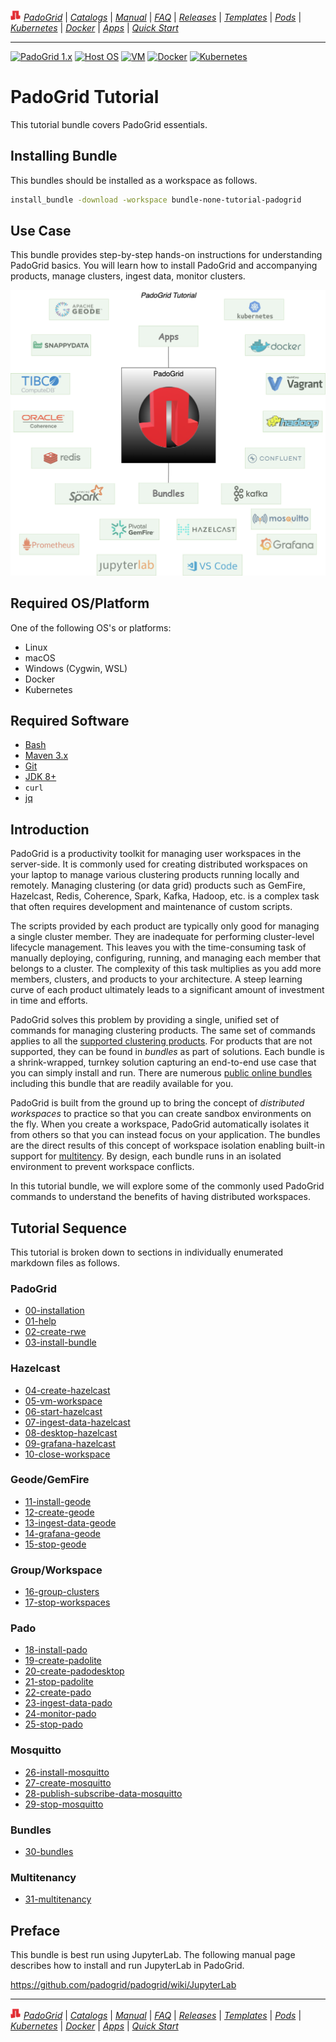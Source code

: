 ![PadoGrid](https://github.com/padogrid/padogrid/raw/develop/images/padogrid-3d-16x16.png) [*PadoGrid*](https://github.com/padogrid) | [*Catalogs*](https://github.com/padogrid/catalog-bundles/blob/master/all-catalog.md) | [*Manual*](https://github.com/padogrid/padogrid/wiki) | [*FAQ*](https://github.com/padogrid/padogrid/wiki/faq) | [*Releases*](https://github.com/padogrid/padogrid/releases) | [*Templates*](https://github.com/padogrid/padogrid/wiki/Using-Bundle-Templates) | [*Pods*](https://github.com/padogrid/padogrid/wiki/Understanding-Padogrid-Pods) | [*Kubernetes*](https://github.com/padogrid/padogrid/wiki/Kubernetes) | [*Docker*](https://github.com/padogrid/padogrid/wiki/Docker) | [*Apps*](https://github.com/padogrid/padogrid/wiki/Apps) | [*Quick Start*](https://github.com/padogrid/padogrid/wiki/Quick-Start)

---

<!-- Platforms -->
[![PadoGrid 1.x](https://github.com/padogrid/padogrid/wiki/images/padogrid-padogrid-1.x.drawio.svg)](https://github.com/padogrid/padogrid/wiki/Platform-PadoGrid-1.x) [![Host OS](https://github.com/padogrid/padogrid/wiki/images/padogrid-host-os.drawio.svg)](https://github.com/padogrid/padogrid/wiki/Platform-Host-OS) [![VM](https://github.com/padogrid/padogrid/wiki/images/padogrid-vm.drawio.svg)](https://github.com/padogrid/padogrid/wiki/Platform-VM) [![Docker](https://github.com/padogrid/padogrid/wiki/images/padogrid-docker.drawio.svg)](https://github.com/padogrid/padogrid/wiki/Platform-Docker) [![Kubernetes](https://github.com/padogrid/padogrid/wiki/images/padogrid-kubernetes.drawio.svg)](https://github.com/padogrid/padogrid/wiki/Platform-Kubernetes)

# PadoGrid Tutorial

This tutorial bundle covers PadoGrid essentials.

## Installing Bundle

This bundles should be installed as a workspace as follows.

```bash
install_bundle -download -workspace bundle-none-tutorial-padogrid
```

## Use Case

This bundle provides step-by-step hands-on instructions for understanding PadoGrid basics. You will learn how to install PadoGrid and accompanying products, manage clusters, ingest data, monitor clusters.

![PadoGrid Tutorial](images/padogrid-tutorial.drawio.png)

## Required OS/Platform

One of the following OS's or platforms:

- Linux
- macOS
- Windows (Cygwin, WSL)
- Docker
- Kubernetes

## Required Software

- [Bash](https://www.gnu.org/software/bash/)
- [Maven 3.x](https://maven.apache.org/download.cgi)
- [Git](https://maven.apache.org/download.cgi)
- [JDK 8+](https://www.oracle.com/java/technologies/downloads/)
- `curl`
- [jq](https://stedolan.github.io/jq/)

## Introduction

PadoGrid is a productivity toolkit for managing user workspaces in the server-side. It is commonly used for creating distributed workspaces on your laptop to manage various clustering products running locally and remotely. Managing clustering (or data grid) products such as GemFire, Hazelcast, Redis, Coherence, Spark, Kafka, Hadoop, etc. is a complex task that often requires development and maintenance of custom scripts. 

The scripts provided by each product are typically only good for managing a single cluster member. They are inadequate for performing cluster-level lifecycle management. This leaves you with the time-consuming task of manually deploying, configuring, running, and managing each member that belongs to a cluster. The complexity of this task multiplies as you add more members, clusters, and products to your architecture. A steep learning curve of each product ultimately leads to a significant amount of investment in time and efforts.

PadoGrid solves this problem by providing a single, unified set of commands for managing clustering products. The same set of commands applies to all the [supported clustering products](https://github.com/padogrid/padogrid/wiki/Supported-Data-Grid-Products-and-Downloads). For products that are not supported, they can be found in *bundles* as part of solutions. Each bundle is a shrink-wrapped, turnkey solution capturing an end-to-end use case that you can simply install and run. There are numerous [public online bundles](https://github.com/padogrid/catalog-bundles/blob/master/all-catalog.md) including this bundle that are readily available for you.

PadoGrid is built from the ground up to bring the concept of *distributed workspaces* to practice so that you can create sandbox environments on the fly. When you create a workspace, PadoGrid automatically isolates it from others so that you can instead focus on your application. The bundles are the direct results of this concept of workspace isolation enabling built-in support for [multitency](https://github.com/padogrid/padogrid/wiki/Multitenancy). By design, each bundle runs in an isolated environment to prevent workspace conflicts.

In this tutorial bundle, we will explore some of the commonly used PadoGrid commands to understand the benefits of having distributed workspaces. 

## Tutorial Sequence

This tutorial is broken down to sections in individually enumerated markdown files as follows.

### PadoGrid 

- [00-installation](00-installation.md)
- [01-help](01-help.md)
- [02-create-rwe](02-create-rwe.md)
- [03-install-bundle](03-install-bundle.md)

### Hazelcast

- [04-create-hazelcast](04-create-hazelcast.md)
- [05-vm-workspace](05-vm-workspace.md)
- [06-start-hazelcast](06-start-hazelcast.md)
- [07-ingest-data-hazelcast](07-ingest-data-hazelcast.md)
- [08-desktop-hazelcast](08-desktop-hazelcast.md)
- [09-grafana-hazelcast](09-grafana-hazelcast.md)
- [10-close-workspace](10-close-workspace.md)

### Geode/GemFire

- [11-install-geode](11-install-geode.md)
- [12-create-geode](12-create-geode.md)
- [13-ingest-data-geode](13-ingest-data-geode.md)
- [14-grafana-geode](14-grafana-geode.md)
- [15-stop-geode](15-stop-geode.md)

### Group/Workspace
- [16-group-clusters](16-group-clusters.md)
- [17-stop-workspaces](17-stop-workspaces.md)

### Pado

- [18-install-pado](18-install-pado.md)
- [19-create-padolite](19-create-padolite.md)
- [20-create-padodesktop](20-create-padodesktop.md)
- [21-stop-padolite](21-stop-padolite.md)
- [22-create-pado](22-create-pado.md)
- [23-ingest-data-pado](23-ingest-data-pado.md)
- [24-monitor-pado](24-monitor-pado.md)
- [25-stop-pado](25-stop-pado.md)

### Mosquitto

- [26-install-mosquitto](26-install-mosquitto.md)
- [27-create-mosquitto](27-create-mosquitto.md)
- [28-publish-subscribe-data-mosquitto](28-publish-subscribe-data-mosquitto.md)
- [29-stop-mosquitto](29-stop-mosquitto.md)

### Bundles
- [30-bundles](30-bundles.md)

### Multitenancy

- [31-multitenancy](31-multitenancy.md)

## Preface

This bundle is best run using JupyterLab. The following manual page describes how to install and run JupyterLab in PadoGrid.

<https://github.com/padogrid/padogrid/wiki/JupyterLab>


---

![PadoGrid](https://github.com/padogrid/padogrid/raw/develop/images/padogrid-3d-16x16.png) [*PadoGrid*](https://github.com/padogrid) | [*Catalogs*](https://github.com/padogrid/catalog-bundles/blob/master/all-catalog.md) | [*Manual*](https://github.com/padogrid/padogrid/wiki) | [*FAQ*](https://github.com/padogrid/padogrid/wiki/faq) | [*Releases*](https://github.com/padogrid/padogrid/releases) | [*Templates*](https://github.com/padogrid/padogrid/wiki/Using-Bundle-Templates) | [*Pods*](https://github.com/padogrid/padogrid/wiki/Understanding-Padogrid-Pods) | [*Kubernetes*](https://github.com/padogrid/padogrid/wiki/Kubernetes) | [*Docker*](https://github.com/padogrid/padogrid/wiki/Docker) | [*Apps*](https://github.com/padogrid/padogrid/wiki/Apps) | [*Quick Start*](https://github.com/padogrid/padogrid/wiki/Quick-Start)
